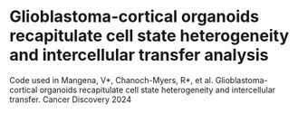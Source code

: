 # Glioblastoma-cortical organoids recapitulate cell state heterogeneity and intercellular transfer analysis

Code used in Mangena, V*, Chanoch-Myers, R*, et al. Glioblastoma-cortical organoids recapitulate cell state heterogeneity and intercellular transfer. Cancer Discovery 2024

